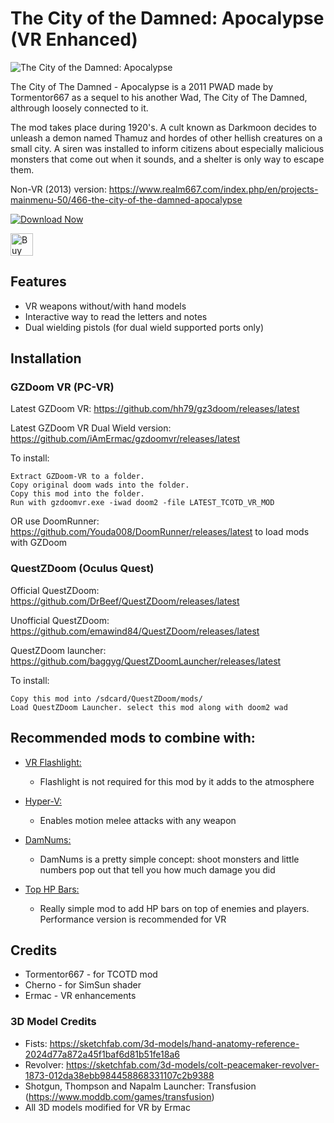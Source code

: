 # The City of the Damned: Apocalypse (VR Enhanced)

![The City of the Damned: Apocalypse](https://i.imgur.com/zepcOUd.jpg)

The City of The Damned - Apocalypse is a 2011 PWAD made by Tormentor667 as a sequel to his another Wad, The City of The Damned, althrough loosely connected to it.

The mod takes place during 1920's. A cult known as Darkmoon decides to unleash a demon named Thamuz and hordes of other hellish creatures on a small city. A siren was installed to inform citizens about especially malicious monsters that come out when it sounds, and a shelter is only way to escape them.

Non-VR (2013) version: https://www.realm667.com/index.php/en/projects-mainmenu-50/466-the-city-of-the-damned-apocalypse

[![Download Now](https://raster.shields.io/github/downloads/iAmErmac/TCOTDA-VR/total)](https://github.com/iAmErmac/TCOTDA-VR/releases/latest)

[<img src="https://cdn.ko-fi.com/cdn/kofi2.png?v=2" height="36" alt="Buy me a Cofee!">](https://ko-fi.com/ermac)

## Features
* VR weapons without/with hand models
* Interactive way to read the letters and notes
* Dual wielding pistols (for dual wield supported ports only)

## Installation

### GZDoom VR (PC-VR)

Latest GZDoom VR: https://github.com/hh79/gz3doom/releases/latest

Latest GZDoom VR Dual Wield version: https://github.com/iAmErmac/gzdoomvr/releases/latest

To install:

    Extract GZDoom-VR to a folder.
    Copy original doom wads into the folder.
    Copy this mod into the folder.
    Run with gzdoomvr.exe -iwad doom2 -file LATEST_TCOTD_VR_MOD
  
OR use DoomRunner: https://github.com/Youda008/DoomRunner/releases/latest to load mods with GZDoom

### QuestZDoom (Oculus Quest)

Official QuestZDoom: https://github.com/DrBeef/QuestZDoom/releases/latest

Unofficial QuestZDoom: https://github.com/emawind84/QuestZDoom/releases/latest

QuestZDoom launcher: https://github.com/baggyg/QuestZDoomLauncher/releases/latest

To install:

    Copy this mod into /sdcard/QuestZDoom/mods/
    Load QuestZDoom Launcher. select this mod along with doom2 wad

## Recommended mods to combine with:

* [VR Flashlight:](https://github.com/iAmErmac/VR-Flashlight)
  - Flashlight is not required for this mod by it adds to the atmosphere

* [Hyper-V:](https://github.com/iAmErmac/Hyper-V)
  - Enables motion melee attacks with any weapon
  
* [DamNums:](https://forum.zdoom.org/viewtopic.php?t=55048)
  - DamNums is a pretty simple concept: shoot monsters and little numbers pop out that tell you how much damage you did
  
* [Top HP Bars:](https://forum.zdoom.org/viewtopic.php?t=55048)
  - Really simple mod to add HP bars on top of enemies and players. Performance version is recommended for VR

## Credits
* Tormentor667 - for TCOTD mod
* Cherno - for SimSun shader
* Ermac - VR enhancements

### 3D Model Credits
* Fists: https://sketchfab.com/3d-models/hand-anatomy-reference-2024d77a872a45f1baf6d81b51fe18a6
* Revolver: https://sketchfab.com/3d-models/colt-peacemaker-revolver-1873-012da38ebb984458868331107c2b9388
* Shotgun, Thompson and Napalm Launcher: Transfusion (https://www.moddb.com/games/transfusion)
* All 3D models modified for VR by Ermac